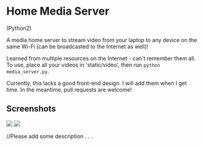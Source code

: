 # Home Media Server
(Python2)

A media home server to stream video from your laptop to any device on the same Wi-Fi
(can be broadcasted to the Internet as well)!

Learned from multiple resources on the Internet - can't remember them all.
To use, place all your videos in 'static/video', then run
`python media_server.py`.

Currently, this lacks a good front-end design. I will add them when I get time.
In the meantime, pull requests are welcome!

## Screenshots

<img src="https://user-images.githubusercontent.com/10780151/32139461-d67ff380-bc49-11e7-9d9b-ae580196b754.png" />

<img src="https://user-images.githubusercontent.com/10780151/32139462-d6994e16-bc49-11e7-96aa-bd7965226d6a.png" />

//Please add some description . . .
